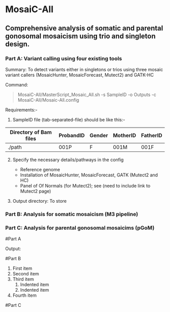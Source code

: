 # MosaiC-All

## Comprehensive analysis of somatic and parental gonosomal mosaicism using trio and singleton design.

### Part A: Variant calling using four existing tools

Summary: 
To detect variants either in singletons or trios using three mosaic variant callers (MosaicHunter, MosaicForecast, Mutect2) and GATK-HC

Command:

> MosaiC-All/MasterScript_Mosaic_All.sh -s SampleID -o Outputs -c MosaiC-All/Mosaic-All.config

Requirements:-
1. SampleID file (tab-separated-file) should be like this:- 

|  Directory of Bam files  | ProbandID | Gender   | MotherID | FatherID | 
|--------------------------|-----------|----------|----------|----------|
|   ./path                 |   001P    |   F      |  001M    |   001F   |

2. Specify the necessary details/pathways in the config
   - Reference genome
   - Installation of MosaicHunter, MosaicForecast, GATK (Mutect2 and HC)
   - Panel of Of Normals (for Mutect2); see (need to include link to Mutect2 page)

3. Output directory: To store
### Part B: Analysis for somatic mosaicism (M3 pipeline)
### Part C: Analysis for parental gonosomal mosaicims (pGoM)

#Part A

Output:

#Part B
1. First item
2. Second item
3. Third item
    1. Indented item
    2. Indented item
4. Fourth item

#Part C
